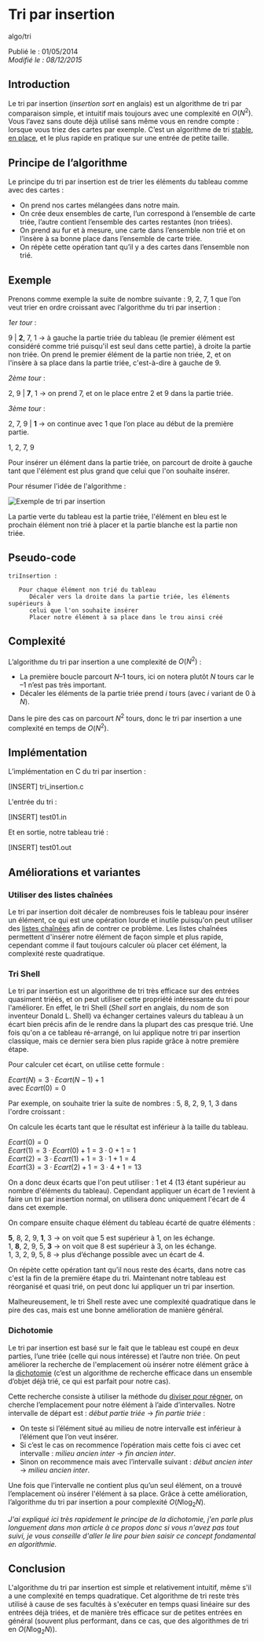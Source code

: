 Tri par insertion
=================
algo/tri

Publié le : 01/05/2014  
*Modifié le : 08/12/2015*

## Introduction

Le tri par insertion (*insertion sort* en anglais) est un algorithme de tri par comparaison simple, et intuitif mais toujours avec une complexité en $O(N^2)$. Vous l’avez sans doute déjà utilisé sans même vous en rendre compte : lorsque vous triez des cartes par exemple. C’est un algorithme de tri [stable](https://en.wikipedia.org/wiki/Sorting_algorithm#Stability), [en place](https://en.wikipedia.org/wiki/In-place_algorithm), et le plus rapide en pratique sur une entrée de petite taille.

## Principe de l’algorithme

Le principe du tri par insertion est de trier les éléments du tableau comme avec des cartes :

- On prend nos cartes mélangées dans notre main.
- On crée deux ensembles de carte, l’un correspond à l’ensemble de carte triée, l’autre contient l’ensemble des cartes restantes (non triées).
- On prend au fur et à mesure, une carte dans l’ensemble non trié et on l’insère à sa bonne place dans l’ensemble de carte triée.
- On répète cette opération tant qu’il y a des cartes dans l’ensemble non trié.

## Exemple

Prenons comme exemple la suite de nombre suivante : 9, 2, 7, 1 que l’on veut trier en ordre croissant avec l’algorithme du tri par insertion :

*1er tour* :

9 | **2**, 7, 1 -> à gauche la partie triée du tableau (le premier élément est considéré comme trié puisqu'il est seul dans cette partie), à droite la partie non triée. On prend le premier élément de la partie non triée, 2, et on l'insère à sa place dans la partie triée, c'est-à-dire à gauche de 9.

*2ème tour* :

2, 9 | **7**, 1 -> on prend 7, et on le place entre 2 et 9 dans la partie triée.

*3ème tour* :

2, 7, 9 | **1** -> on continue avec 1 que l’on place au début de la première partie.

1, 2, 7, 9

Pour insérer un élément dans la partie triée, on parcourt de droite à gauche tant que l'élément est plus grand que celui que l'on souhaite insérer.

Pour résumer l'idée de l'algorithme :

![Exemple de tri par insertion](//static.napnac.ga/img/algo/tri/tri_insertion/exemple_tri.png)

La partie verte du tableau est la partie triée, l'élément en bleu est le prochain élément non trié à placer et la partie blanche est la partie non triée.

## Pseudo-code

```nohighlight
triInsertion :
   
   Pour chaque élément non trié du tableau
      Décaler vers la droite dans la partie triée, les éléments supérieurs à 
      celui que l'on souhaite insérer
      Placer notre élément à sa place dans le trou ainsi créé
```

## Complexité

L’algorithme du tri par insertion a une complexité de $O(N^2)$ :

- La première boucle parcourt $N – 1$ tours, ici on notera plutôt $N$ tours car le $– 1$ n’est pas très important.
- Décaler les éléments de la partie triée prend $i$ tours (avec $i$ variant de 0 à $N$).

Dans le pire des cas on parcourt $N^2$ tours, donc le tri par insertion a une complexité en temps de $O(N^2)$.

## Implémentation

L’implémentation en C du tri par insertion :

[INSERT]
tri_insertion.c

L'entrée du tri :

[INSERT]
test01.in

Et en sortie, notre tableau trié :

[INSERT]
test01.out

## Améliorations et variantes

### Utiliser des listes chaînées

Le tri par insertion doit décaler de nombreuses fois le tableau pour insérer un élément, ce qui est une opération lourde et inutile puisqu'on peut utiliser des [listes chaînées](/algo/structure/liste_chainee.html) afin de contrer ce problème. Les listes chaînées permettent d'insérer notre élément de façon simple et plus rapide, cependant comme il faut toujours calculer où placer cet élément, la complexité reste quadratique.

### Tri Shell

Le tri par insertion est un algorithme de tri très efficace sur des entrées quasiment triéés, et on peut utiliser cette propriété intéressante du tri pour l'améliorer. En effet, le tri Shell (*Shell sort* en anglais, du nom de son inventeur Donald L. Shell) va échanger certaines valeurs du tableau à un écart bien précis afin de le rendre dans la plupart des cas presque trié. Une fois qu'on a ce tableau ré-arrangé, on lui applique notre tri par insertion classique, mais ce dernier sera bien plus rapide grâce à notre première étape.

Pour calculer cet écart, on utilise cette formule :

$Ecart(N) = 3 \cdot Ecart(N - 1) + 1$  
avec $Ecart(0) = 0$

Par exemple, on souhaite trier la suite de nombres : 5, 8, 2, 9, 1, 3 dans l'ordre croissant :

On calcule les écarts tant que le résultat est inférieur à la taille du tableau.

$Ecart(0) = 0$  
$Ecart(1) = 3 \cdot Ecart(0) + 1 = 3 \cdot 0 + 1 = 1$  
$Ecart(2) = 3 \cdot Ecart(1) + 1 = 3 \cdot 1 + 1 = 4$  
$Ecart(3) = 3 \cdot Ecart(2) + 1 = 3 \cdot 4 + 1 = 13$

On a donc deux écarts que l'on peut utiliser : 1 et 4 (13 étant supérieur au nombre d'éléments du tableau). Cependant appliquer un écart de 1 revient à faire un tri par insertion normal, on utilisera donc uniquement l'écart de 4 dans cet exemple.

On compare ensuite chaque élément du tableau écarté de quatre éléments :

**5**, 8, 2, 9, **1**, 3 -> on voit que 5 est supérieur à 1, on les échange.  
1, **8**, 2, 9, 5, **3** -> on voit que 8 est supérieur à 3, on les échange.  
1, 3, 2, 9, 5, 8 -> plus d’échange possible avec un écart de 4.

On répète cette opération tant qu'il nous reste des écarts, dans notre cas c'est la fin de la première étape du tri. Maintenant notre tableau est réorganisé et quasi trié, on peut donc lui appliquer un tri par insertion.

Malheureusement, le tri Shell reste avec une complexité quadratique dans le pire des cas, mais est une bonne amélioration de manière général.

### Dichotomie

Le tri par insertion est basé sur le fait que le tableau est coupé en deux parties, l’une triée (celle qui nous intéresse) et l’autre non triée. On peut améliorer la recherche de l'emplacement où insérer notre élément grâce à la [dichotomie](/algo/recherche/dichotomie.html) (c’est un algorithme de recherche efficace dans un ensemble d’objet déjà trié, ce qui est parfait pour notre cas).

Cette recherche consiste à utiliser la méthode du [diviser pour régner](https://en.wikipedia.org/wiki/Divide_and_conquer_algorithms), on cherche l’emplacement pour notre élément à l’aide d’intervalles. Notre intervalle de départ est : *début partie triée* ->  *fin partie triée* :

- On teste si l’élément situé au milieu de notre intervalle est inférieur à l’élément que l’on veut insérer.
- Si c’est le cas on recommence l’opération mais cette fois ci avec cet intervalle : *milieu ancien inter* -> *fin ancien inter*.
- Sinon on recommence mais avec l’intervalle suivant : *début ancien inter* -> *milieu ancien inter*.

Une fois que l’intervalle ne contient plus qu’un seul élément, on a trouvé l’emplacement où insérer l'élément à sa place. Grâce à cette amélioration, l’algorithme du tri par insertion a pour complexité $O(N \log _2 N)$.

*J'ai expliqué ici très rapidement le principe de la dichotomie, j'en parle plus longuement dans mon article à ce propos donc si vous n'avez pas tout suivi, je vous conseille d'aller le lire pour bien saisir ce concept fondamental en algorithmie.*

## Conclusion

L'algorithme du tri par insertion est simple et relativement intuitif, même s'il a une complexité en temps quadratique. Cet algorithme de tri reste très utilisé à cause de ses facultés à s'exécuter en temps quasi linéaire sur des entrées déjà triées, et de manière très efficace sur de petites entrées en général (souvent plus performant, dans ce cas, que des algorithmes de tri en $O(N \log _2 N)$).

